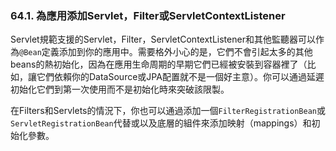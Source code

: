 ### 64.1. 為應用添加Servlet，Filter或ServletContextListener

Servlet規範支援的Servlet，Filter，ServletContextListener和其他監聽器可以作為`@Bean`定義添加到你的應用中。需要格外小心的是，它們不會引起太多的其他beans的熱初始化，因為在應用生命周期的早期它們已經被安裝到容器裡了（比如，讓它們依賴你的DataSource或JPA配置就不是一個好主意）。你可以通過延遲初始化它們到第一次使用而不是初始化時來突破該限製。

在Filters和Servlets的情況下，你也可以通過添加一個`FilterRegistrationBean`或`ServletRegistrationBean`代替或以及底層的組件來添加映射（mappings）和初始化參數。
